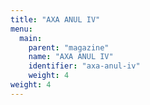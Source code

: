 ```yaml
---
title: "AXA ANUL IV"
menu:
  main:
    parent: "magazine"
    name: "AXA ANUL IV"
    identifier: "axa-anul-iv"
    weight: 4
weight: 4
---
```

